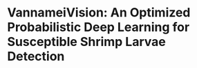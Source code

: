 <p align="justify">
    <h1>VannameiVision: An Optimized Probabilistic Deep Learning for Susceptible Shrimp Larvae Detection</h1>
</p>
